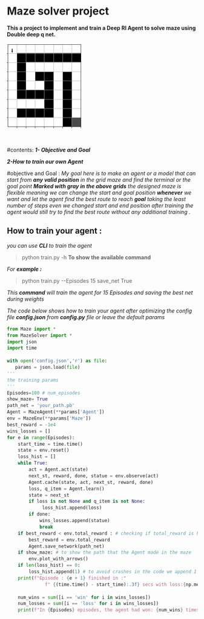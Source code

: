 # Maze solver project
**This a project to implement and train a  Deep Rl Agent to solve maze using Double deep q net.**


![](https://github.com/mohame54/MazeSolever/blob/main/Gifs/test.gif)            


![]()


#contents:
***1- Objective and Goal***


***2-How to train our own Agent***

#objective and Goal :
*My goal here is to make an agent or a model that can start from **any valid position** in the grid maze and find the terminal or the goal point ***Marked with gray in the above grids*** the designed maze is flexible meaning we can change the start and  goal position ***whenever*** we want and let the agent find the best route to reach ***goal*** taking the least number of steps even we changed start and end position after training the agent would still try to find the best route without any additional training .*

## How to train your agent :
*you can use ***CLI*** to train the agent*
> python train.py -h   **To show the available command**

*For ***example :**** 
> python train.py --Episodes 15 save_net True

*This ***command*** will train the agent for 15 Episodes and saving the best net during weights*


*The code below shows  how to train your agent after optimizing the config file ***config.json*** from ***config.py*** file or leave the default params*
```python
from Maze import *
from MazeSolver import *
import json
import time

with open('config.json','r') as file:
   params = json.load(file)
'''
the training params
'''   
Episodes=100 # num_episodes
show_maze= True
path_net = 'your_path.pb'
Agent = MazeAgent(**params['Agent'])
env = MazeEnv(**params['Maze']) 
best_reward = -1e4
wins_losses = []
for e in range(Episodes):
    start_time = time.time()
    state = env.reset()
    loss_hist = []
    while True:
        act = Agent.act(state)
        next_st, reward, done, statue = env.observe(act)
        Agent.cache(state, act, next_st, reward, done)
        loss, q_item = Agent.learn()
        state = next_st
        if loss is not None and q_item is not None:
             loss_hist.append(loss)
        if done:
            wins_losses.append(statue)
            break
    if best_reward < env.total_reward : # checking if total_reward is higher to save the net which made the biggest reward
        best_reward = env.total_reward
        Agent.save_network(path_net)
    if show_maze: # to show the path that the Agent made in the maze
        env.plot_with_arrows()
    if len(loss_hist) == 0:
        loss_hist.append(1) # to avoid crashes in the code we append 1 during the first episodes of training as there is no loss to measure in this time
    print(f"Episode : {e + 1} finished in :"
              f" {(time.time() - start_time):.3f} secs with loss:{np.mean(loss_hist):.3f}, total_reward:{env.total_reward:.3f} taking steps: {env.steps} step\n")

    num_wins = sum([i == 'win' for i in wins_losses])
    num_losses = sum([i == 'loss' for i in wins_losses])
    print(f"In {Episodes} episodes, the agent had won: {num_wins} times and lost: {num_losses} times.")
  
```

